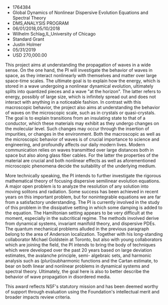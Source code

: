 
* 1764384
* Global Dynamics of Nonlinear Dispersive Evolution Equations and Spectral Theory
* DMS,ANALYSIS PROGRAM
* 06/01/2018,05/10/2018
* Wilhelm Schlag,IL,University of Chicago
* Standard Grant
* Justin Holmer
* 05/31/2019
* USD 270,000.00

This project aims at understanding the propagation of waves in a wide sense. On
the one hand, the PI will investigate the behavior of waves in space, as they
interact nonlinearly with themselves and matter over large space-time scales.
The ultimate goal is to explain how the energy, which is stored in a wave
undergoing a nonlinear dynamical evolution, ultimately splits into quantized
pieces and a wave "at the horizon". The latter refers to energy, possibly of
large size, which is infinitely spread out and does not interact with anything
in a noticeable fashion. In contrast with this macroscopic behavior, the project
also aims at understanding the behavior of waves on the microscopic scale, such
as in crystals or quasi-crystals. The goal is to explain transitions from an
insulating state to that of a conductor, which these materials may exhibit as
they undergo changes on the molecular level. Such changes may occur through the
insertion of impurities, or changes in the environment. Both the macroscopic as
well as the microscopic behavior of waves is of crucial importance to science
and engineering, and profoundly affects our daily modern lives. Modern
communication relies on waves transmitted over large distances both in space but
also along glass fiber cables. For the latter the properties of the material are
crucial and both nonlinear effects as well as aforementioned microscopic
phenomena decide the suitability of the underlying medium.

More technically speaking, the PI intends to further investigate the rigorous
mathematical theory of focusing dispersive semilinear evolution equations. A
major open problem is to analyze the resolution of any solution into moving
solitons and radiation. Some success has been achieved in recent years on this
important problem, but for nonintegrable equations we are far from a
satisfactory understanding. The PI is currently involved in the study of this
problem in the dissipative setting in which some damping is added to the
equation. The Hamiltonian setting appears to be very difficult at the moment,
especially in the subcritical regime. The methods involved derive from dynamical
systems, invariant manifold theory, and dispersive PDEs. The quantum mechanical
problems alluded in the previous paragraph belong to the area of Anderson
localization. Together with his long-standing collaborator Michael Goldstein at
Toronto, but also with young collaborators which are joining the field, the PI
intends to bring the body of techniques which were developed over the past 20
years based on large deviation estimates, the avalanche principle, semi-
algebraic sets, and harmonic analysis such as (pluri)subharmonic functions and
the Cartan estimate, to bear on both linear and nonlinear problems in dynamical
systems and spectral theory. Ultimately, the goal here is also to better
describe the behavior of wave propagation in disordered media.

This award reflects NSF's statutory mission and has been deemed worthy of
support through evaluation using the Foundation's intellectual merit and broader
impacts review criteria.
